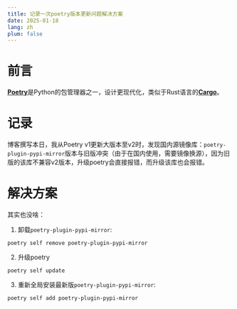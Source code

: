 ```yaml
---
title: 记录一次poetry版本更新问题解决方案
date: 2025-01-18
lang: zh
plum: false
---
```


# 前言

[**Poetry**](https://python-poetry.org/)是Python的包管理器之一，设计更现代化，类似于Rust语言的[**Cargo**](https://github.com/rust-lang/cargo)。

# 记录

博客撰写本日，我从Poetry v1更新大版本至v2时，发现国内源镜像库：`poetry-plugin-pypi-mirror`版本与旧版冲突（由于在国内使用，需要镜像换源），因为旧版的该库不兼容v2版本，升级poetry会直接报错，而升级该库也会报错。

# 解决方案

其实也没啥：

1. 卸载`poetry-plugin-pypi-mirror`:

```shell
poetry self remove poetry-plugin-pypi-mirror
```

2. 升级poetry

```shell
poetry self update
```

3. 重新全局安装最新版`poetry-plugin-pypi-mirror`:

```shell
poetry self add poetry-plugin-pypi-mirror
```

